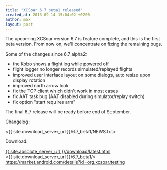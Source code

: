 ```yaml
---
title: "XCSoar 6.7_beta1 released"
created_at: 2013-09-14 15:04:02 +0200
author: max
layout: post
---
```


The upcoming XCSoar version 6.7 is feature complete, and this is the
first beta version.  From now on, we'll concentrate on fixing the
remaining bugs.

Some of the changes since 6.7_alpha2:

* the Kobo shows a flight log while powered off
* flight logger no longer records simulated/replayed flights
* improved user interface layout on some dialogs, auto resize upon
  display rotation
* improved north arrow look
* fix the TCP client which didn't work in most cases
* fix AAT task bug (AAT disabled during simulator/replay switch)
* fix option "start requires arm"

The final 6.7 release will be ready before end of September.

Changelog:

 <{{ site.download_server_url }}/6.7_beta1/NEWS.txt>

Download:

 [{{ site.absolute_server_url }}/download/latest.html](/download/latest.html)  
 <{{ site.download_server_url }}/6.7_beta1/>  
 <https://market.android.com/details?id=org.xcsoar.testing>
